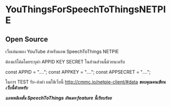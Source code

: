 # YouThingsForSpeechToThingsNETPIE
## Open Source ##

เว็บเล่นเพลง YouTube สำหรับแอพ SpeechToThings NETPIE

ต้องแก้โค้ดโดยระบุค่า APPID KEY SECRET ในส่วนส่วนนี้ด้วยนะครับ

  const APPID     = "....";
  const APPKEY    = "....";
  const APPSECRET = "....";
  
 ในการ TEST รับ-ส่งค่า ผมใช้เว็บนี้ http://cmmc.io/netpie-client/#data ***ขอบคุณคนเขียนเว็บนี้ด้วยครับ***
 
 ***แอพพลิเคชั่น SpeechToThings อัพเดท feature นี้เรียบร้อย***
  
  
